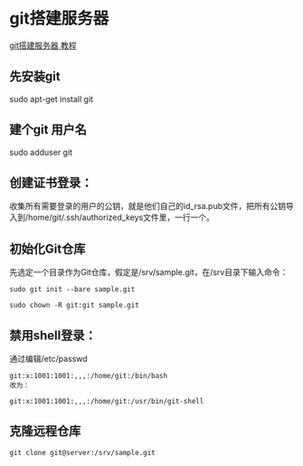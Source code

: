 # git搭建服务器
[git搭建服务器 教程](https://www.liaoxuefeng.com/wiki/0013739516305929606dd18361248578c67b8067c8c017b000/00137583770360579bc4b458f044ce7afed3df579123eca000)

## 先安装git
sudo apt-get install git

## 建个git 用户名
sudo adduser git

## 创建证书登录：

收集所有需要登录的用户的公钥，就是他们自己的id_rsa.pub文件，把所有公钥导入到/home/git/.ssh/authorized_keys文件里，一行一个。

## 初始化Git仓库

先选定一个目录作为Git仓库，假定是/srv/sample.git，在/srv目录下输入命令：

```
sudo git init --bare sample.git

sudo chown -R git:git sample.git
```

## 禁用shell登录：
通过编辑/etc/passwd
```
git:x:1001:1001:,,,:/home/git:/bin/bash
改为：

git:x:1001:1001:,,,:/home/git:/usr/bin/git-shell
```
## 克隆远程仓库
```
git clone git@server:/srv/sample.git
```